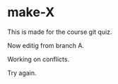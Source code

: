 # make-X
This is made for the course git quiz.

Now editig from branch A.

Working on conflicts.

Try again.
